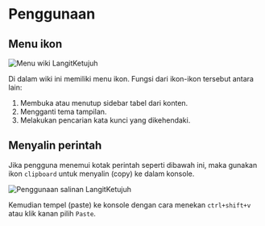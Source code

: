 # Penggunaan

## Menu ikon

![Menu wiki LangitKetujuh](../media/image/icon-docs-langitketujuh-id.webp)

Di dalam wiki ini memiliki menu ikon. Fungsi dari ikon-ikon tersebut antara lain:

1. Membuka atau menutup sidebar tabel dari konten.
2. Mengganti tema tampilan.
3. Melakukan pencarian kata kunci yang dikehendaki.

## Menyalin perintah

Jika pengguna menemui kotak perintah seperti dibawah ini, maka gunakan ikon `clipboard` untuk menyalin (copy) ke dalam konsole.

![Penggunaan salinan LangitKetujuh](../media/image/copy-from-docs-langitketujuh-id.webp)

Kemudian tempel (paste) ke konsole dengan cara menekan `ctrl+shift+v` atau klik kanan pilih `Paste`.
